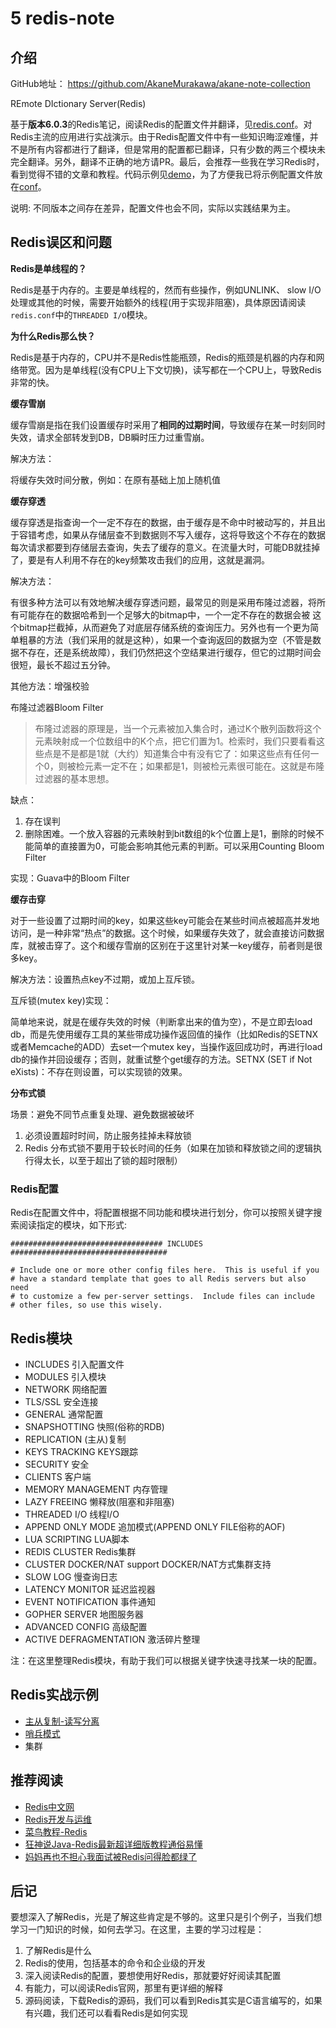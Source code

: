 # 5 redis-note

## 介绍

GitHub地址： https://github.com/AkaneMurakawa/akane-note-collection



REmote DIctionary Server(Redis)



基于**版本6.0.3**的Redis笔记，阅读Redis的配置文件并翻译，见[redis.conf](https://www.yuque.com/mizu/akane-note/redis.conf)。对Redis主流的应用进行实战演示。由于Redis配置文件中有一些知识晦涩难懂，并不是所有内容都进行了翻译，但是常用的配置都已翻译，只有少数的两三个模块未完全翻译。另外，翻译不正确的地方请PR。最后，会推荐一些我在学习Redis时，看到觉得不错的文章和教程。代码示例见[demo](https://www.yuque.com/mizu/akane-note/demo)，为了方便我已将示例配置文件放在[conf](https://www.yuque.com/mizu/akane-note/conf)。



说明: 不同版本之间存在差异，配置文件也会不同，实际以实践结果为主。



## Redis误区和问题



**Redis是单线程的？**

Redis是基于内存的。主要是单线程的，然而有些操作，例如UNLINK、 slow I/O处理或其他的时候，需要开始额外的线程(用于实现非阻塞)，具体原因请阅读`redis.conf`中的`THREADED I/O`模块。



**为什么Redis那么快？**



Redis是基于内存的，CPU并不是Redis性能瓶颈，Redis的瓶颈是机器的内存和网络带宽。因为是单线程(没有CPU上下文切换)，读写都在一个CPU上，导致Redis非常的快。



**缓存雪崩**

缓存雪崩是指在我们设置缓存时采用了**相同的过期时间**，导致缓存在某一时刻同时失效，请求全部转发到DB，DB瞬时压力过重雪崩。



解决方法：

将缓存失效时间分散，例如：在原有基础上加上随机值



**缓存穿透**

缓存穿透是指查询一个一定不存在的数据，由于缓存是不命中时被动写的，并且出于容错考虑，如果从存储层查不到数据则不写入缓存，这将导致这个不存在的数据每次请求都要到存储层去查询，失去了缓存的意义。在流量大时，可能DB就挂掉了，要是有人利用不存在的key频繁攻击我们的应用，这就是漏洞。



解决方法：

有很多种方法可以有效地解决缓存穿透问题，最常见的则是采用布隆过滤器，将所有可能存在的数据哈希到一个足够大的bitmap中，一个一定不存在的数据会被 这个bitmap拦截掉，从而避免了对底层存储系统的查询压力。另外也有一个更为简单粗暴的方法（我们采用的就是这种），如果一个查询返回的数据为空（不管是数 据不存在，还是系统故障），我们仍然把这个空结果进行缓存，但它的过期时间会很短，最长不超过五分钟。



其他方法：增强校验



布隆过滤器Bloom Filter

> 布隆过滤器的原理是，当一个元素被加入集合时，通过K个散列函数将这个元素映射成一个位数组中的K个点，把它们置为1。检索时，我们只要看看这些点是不是都是1就（大约）知道集合中有没有它了：如果这些点有任何一个0，则被检元素一定不在；如果都是1，则被检元素很可能在。这就是布隆过滤器的基本思想。



缺点：

1. 存在误判
2. 删除困难。一个放入容器的元素映射到bit数组的k个位置上是1，删除的时候不能简单的直接置为0，可能会影响其他元素的判断。可以采用Counting Bloom Filter



实现：Guava中的Bloom Filter



**缓存击穿**



对于一些设置了过期时间的key，如果这些key可能会在某些时间点被超高并发地访问，是一种非常“热点”的数据。这个时候，如果缓存失效了，就会直接访问数据库，就被击穿了。这个和缓存雪崩的区别在于这里针对某一key缓存，前者则是很多key。



解决方法：设置热点key不过期，或加上互斥锁。



互斥锁(mutex key)实现：



简单地来说，就是在缓存失效的时候（判断拿出来的值为空），不是立即去load db，而是先使用缓存工具的某些带成功操作返回值的操作（比如Redis的SETNX或者Memcache的ADD）去set一个mutex key，当操作返回成功时，再进行load db的操作并回设缓存；否则，就重试整个get缓存的方法。SETNX (SET if Not eXists)：不存在则设置，可以实现锁的效果。



**分布式锁**



场景：避免不同节点重复处理、避免数据被破坏

1. 必须设置超时时间，防止服务挂掉未释放锁
2. Redis 分布式锁不要用于较长时间的任务（如果在加锁和释放锁之间的逻辑执行得太长，以至于超出了锁的超时限制）



### Redis配置



Redis在配置文件中，将配置根据不同功能和模块进行划分，你可以按照关键字搜索阅读指定的模块，如下形式:



```
################################## INCLUDES ###################################

# Include one or more other config files here.  This is useful if you
# have a standard template that goes to all Redis servers but also need
# to customize a few per-server settings.  Include files can include
# other files, so use this wisely.
```



## Redis模块



- INCLUDES 引入配置文件
- MODULES 引入模块
- NETWORK 网络配置
- TLS/SSL 安全连接
- GENERAL 通常配置
- SNAPSHOTTING 快照(俗称的RDB)
- REPLICATION (主从)复制
- KEYS TRACKING KEYS跟踪
- SECURITY 安全
- CLIENTS 客户端
- MEMORY MANAGEMENT 内存管理
- LAZY FREEING 懒释放(阻塞和非阻塞)
- THREADED I/O 线程I/O
- APPEND ONLY MODE 追加模式(APPEND ONLY FILE俗称的AOF)
- LUA SCRIPTING LUA脚本
- REDIS CLUSTER Redis集群
- CLUSTER DOCKER/NAT support  DOCKER/NAT方式集群支持
- SLOW LOG 慢查询日志
- LATENCY MONITOR 延迟监视器
- EVENT NOTIFICATION 事件通知
- GOPHER SERVER 地图服务器
- ADVANCED CONFIG 高级配置
- ACTIVE DEFRAGMENTATION 激活碎片整理



注：在这里整理Redis模块，有助于我们可以根据关键字快速寻找某一块的配置。



## Redis实战示例



- [主从复制-读写分离](https://www.yuque.com/mizu/akane-note/主从复制.md)
- [哨兵模式](https://www.yuque.com/mizu/akane-note/哨兵模式.md)
- 集群



## 推荐阅读



- [Redis中文网](http://www.redis.cn/documentation.html)
- [Redis开发与运维](https://github.com/AkaneMurakawa/awesome-programming-books/blob/master/redis/Redis开发与运维.pdf)
- [菜鸟教程-Redis](https://www.runoob.com/redis/redis-tutorial.html)
- [狂神说Java-Redis最新超详细版教程通俗易懂](https://www.bilibili.com/video/BV1S54y1R7SB?p=1)
- [妈妈再也不担心我面试被Redis问得脸都绿了](https://www.cnblogs.com/wmyskxz/p/12568926.html#_label2_1)



## 后记



要想深入了解Redis，光是了解这些肯定是不够的。这里只是引个例子，当我们想学习一门知识的时候，如何去学习。在这里，主要的学习过程是：



1. 了解Redis是什么
2. Redis的使用，包括基本的命令和企业级的开发
3. 深入阅读Redis的配置，要想使用好Redis，那就要好好阅读其配置
4. 有能力，可以阅读Redis官网，那里有更详细的解释
5. 源码阅读，下载Redis的源码，我们可以看到Redis其实是C语言编写的，如果有兴趣，我们还可以看看Redis是如何实现